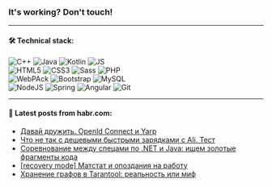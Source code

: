 ### It's working? Don't touch!

---

#### 🛠️ Technical stack:

![C++](https://img.shields.io/badge/C++-informational?logo=c%2B%2B&style=flat&logoColor=white&color=9C033A)
![Java](https://img.shields.io/badge/Java-informational?logo=java&style=flat&logoColor=white&color=007396)
![Kotlin](https://img.shields.io/badge/Kotlin-informational?logo=Kotlin&style=flat&logoColor=white&color=0095D5)
![JS](https://img.shields.io/badge/JS-informational?logo=javaScript&style=flat&logoColor=black&color=F7Df1E) <br>
![HTML5](https://img.shields.io/badge/HTML5-informational?logo=html5&style=flat&logoColor=white&color=E34F26)
![CSS3](https://img.shields.io/badge/CSS3-informational?logo=css3&style=flat&logoColor=white&color=157286)
![Sass](https://img.shields.io/badge/Saas-informational?logo=sass&style=flat&logoColor=white&color=hotpink)
![PHP](https://img.shields.io/badge/PHP-informational?logo=php&style=flat&logoColor=white&color=777BB4) <br>
![WebPAck](https://img.shields.io/badge/WebPack-informational?logo=webPack&style=flat&logoColor=white&color=FF6F00)
![Bootstrap](https://img.shields.io/badge/Bootstrap-informational?logo=Bootstrap&style=flat&logoColor=white&color=7952B3)
![MySQL](https://img.shields.io/badge/MySQL-informational?logo=MySQL&style=flat&logoColor=white&color=00f) <br>
![NodeJS](https://img.shields.io/badge/NodeJS-informational?logo=node.js&style=flat&logoColor=white&color=43853D)
![Spring](https://img.shields.io/badge/Spring-informational?logo=Spring&style=flat&logoColor=white&color=0A9EDC)
![Angular](https://img.shields.io/badge/Vue-informational?logo=vue.js&style=flat&logoColor=white&color=red)
![Git](https://img.shields.io/badge/Git-informational?logo=git&style=flat&logoColor=white&color=darkorange)

___

#### 💬 Latest posts from habr.com:

<!-- BLOG-POST-LIST:START -->
- [Давай дружить. OpenId Connect и Yarp](https://habr.com/ru/post/665482/?utm_source=habrahabr&utm_medium=rss&utm_campaign=665482)
- [Что не так с дешевыми быстрыми зарядками с Ali. Тест](https://habr.com/ru/post/665462/?utm_source=habrahabr&utm_medium=rss&utm_campaign=665462)
- [Соревнование между спецами по .NET и Java: ищем золотые фрагменты кода](https://habr.com/ru/post/665198/?utm_source=habrahabr&utm_medium=rss&utm_campaign=665198)
- [[recovery mode] Матстат и опоздания на работу](https://habr.com/ru/post/665434/?utm_source=habrahabr&utm_medium=rss&utm_campaign=665434)
- [Хранение графов в Tarantool: реальность или миф](https://habr.com/ru/post/665156/?utm_source=habrahabr&utm_medium=rss&utm_campaign=665156)
<!-- BLOG-POST-LIST:END -->

